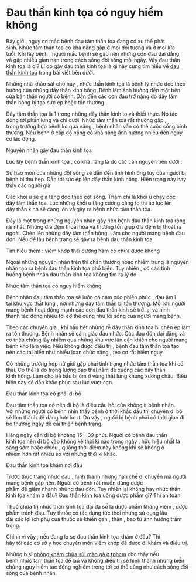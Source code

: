 # Đau thần kinh tọa có nguy hiểm không
<p>Bây giờ&nbsp;,&nbsp;nguy cơ&nbsp;mắc bệnh&nbsp;đau&nbsp;tâm thần&nbsp;tọa đang có&nbsp;xu thế&nbsp;phát sinh.&nbsp;Nhức&nbsp;tâm thần&nbsp;tọa&nbsp;có khả năng&nbsp;gặp ở mọi đối tượng và ở mọi&nbsp;lứa tuổi.&nbsp;Khi&nbsp;lây bệnh&nbsp;,&nbsp;người mắc bệnh&nbsp;sẽ gặp&nbsp;nên&nbsp;những&nbsp;cơn đau&nbsp;dai dẳng và&nbsp;gặp nhiều&nbsp;gian nan&nbsp;trong&nbsp;cách sống&nbsp;đời sống&nbsp;mỗi ngày. Vậy&nbsp;đau&nbsp;thần kinh&nbsp;tọa là gì?&nbsp;Lí do&nbsp;gây&nbsp;đau&nbsp;thần kinh&nbsp;tọa là gì hãy cùng&nbsp;tìm hiểu&nbsp;về&nbsp;<a href="http://phongkhamsuimaoga.com/tim-hieu-ve-benh-dau-than-kinh-toa-1446.html">đau thần kinh tọa</a>&nbsp;trong bài viết&nbsp;bên dưới.</p>

<p>Những&nbsp;nhà khảo sát&nbsp;cho hay&nbsp;,&nbsp;nhức&nbsp;thần kinh&nbsp;tọa là&nbsp;bệnh lý&nbsp;nhức&nbsp;dọc theo hướng của&nbsp;những&nbsp;dây&nbsp;thần kinh&nbsp;hông. Bệnh làm&nbsp;ảnh hưởng&nbsp;đến&nbsp;một&nbsp;bên của&nbsp;bản thân&nbsp;người có bệnh.&nbsp;Dẫn đến&nbsp;các&nbsp;cơn đau&nbsp;trở nặng&nbsp;do dây&nbsp;tâm thần&nbsp;hông bị&nbsp;tạo sức ép&nbsp;hoặc&nbsp;tổn thương.</p>

<p>Dây&nbsp;tâm thần&nbsp;tọa là&nbsp;1&nbsp;trong&nbsp;những&nbsp;dây&nbsp;thần kinh&nbsp;to&nbsp;và&nbsp;thiết thực. Nó&nbsp;tác động&nbsp;tới&nbsp;phần lưng và chi dưới.&nbsp;Nhức&nbsp;tâm thần&nbsp;tọa rất&nbsp;thường gặp&nbsp;, trong&nbsp;trường hợp&nbsp;bệnh ko quá nặng&nbsp;,&nbsp;bệnh nhân&nbsp;vẫn&nbsp;có thể&nbsp;cuộc sống&nbsp;bình thường. Nếu bệnh ở&nbsp;cấp độ&nbsp;nặng&nbsp;có khả năng&nbsp;ảnh hưởng&nbsp;nhiều&nbsp;đến&nbsp;nguy cơ&nbsp;lao động.</p>

<p>Nguyên nhân&nbsp;gây&nbsp;đau&nbsp;thần kinh&nbsp;tọa</p>

<p>Lúc&nbsp;lây bệnh&nbsp;thần kinh&nbsp;tọa ,&nbsp;có khả năng&nbsp;là do&nbsp;các&nbsp;căn nguyên&nbsp;bên dưới&nbsp;:</p>

<p>Sự hao mòn của&nbsp;những&nbsp;đốt sống sẽ&nbsp;dẫn đến&nbsp;tình hình&nbsp;ống tủy của&nbsp;người bị bệnh&nbsp;bị&nbsp;thu hẹp.&nbsp;Dẫn tới&nbsp;sức ép&nbsp;lên dây&nbsp;thần kinh&nbsp;hông.&nbsp;Hiện trạng&nbsp;này&nbsp;hay thấy&nbsp;các&nbsp;người già.</p>

<p>Các&nbsp;khối u sẽ&nbsp;gia tăng&nbsp;dọc theo cột sống.&nbsp;Thậm chí&nbsp;là khối u chạy dọc dây&nbsp;tâm thần&nbsp;tọa.&nbsp;Lúc&nbsp;những&nbsp;khối u&nbsp;tăng cường&nbsp;càng&nbsp;to&nbsp;thì&nbsp;áp lực&nbsp;lên dây&nbsp;thần kinh&nbsp;sẽ càng&nbsp;lớn&nbsp;và&nbsp;gây ra&nbsp;bệnh&nbsp;nhức&nbsp;tâm thần&nbsp;tọa.</p>

<p>Đây là&nbsp;một&nbsp;trong&nbsp;những&nbsp;nguyên nhân&nbsp;gây nên&nbsp;bệnh&nbsp;đau&nbsp;thần kinh&nbsp;tọa&nbsp;rộng rãi&nbsp;nhất.&nbsp;Những&nbsp;đĩa đệm thoái hóa và&nbsp;thương tổn&nbsp;giúp&nbsp;đĩa đệm bị thoát ra ngoài. Chèn lên&nbsp;những&nbsp;dây&nbsp;tâm thần&nbsp;hông.&nbsp;Làm cho&nbsp;người mang bệnh&nbsp;đau đớn. Nếu&nbsp;để lâu&nbsp;bệnh trạng&nbsp;sẽ&nbsp;gây ra&nbsp;bệnh&nbsp;đau&nbsp;thần kinh&nbsp;tọa.</p>

<p>Tìm hiểu thêm&nbsp;:&nbsp;<a href="http://phongkhamsuimaoga.com/nhung-dieu-can-biet-ve-benh-viem-khop-ham-thai-duong-1447.html">viêm khớp thái dương hàm có chữa được không</a></p>

<p>Ngoài&nbsp;những&nbsp;nguyên nhân&nbsp;trên thì chấn thương hoặc&nbsp;nhiễm trùng&nbsp;là&nbsp;nguyên nhân&nbsp;tạo ra&nbsp;bệnh&nbsp;đau&nbsp;thần kinh&nbsp;tọa&nbsp;phổ biến.&nbsp;Tuy nhiên&nbsp;, có&nbsp;các&nbsp;tình huống&nbsp;bệnh nhân&nbsp;đau&nbsp;thần kinh&nbsp;tọa không tìm ra&nbsp;lý do.</p>

<p>Nhức&nbsp;tâm thần&nbsp;tọa có&nbsp;nguy hiểm&nbsp;không</p>

<p>Bệnh nhân&nbsp;đau&nbsp;tâm thần&nbsp;tọa sẽ luôn có&nbsp;cảm xúc&nbsp;phiền phức&nbsp;,&nbsp;đau&nbsp;âm ĩ tại&nbsp;khu vực&nbsp;thắt lưng ,&nbsp;nơi&nbsp;những&nbsp;dây&nbsp;tâm thần&nbsp;bị&nbsp;tổn thương. Mỗi&nbsp;khi&nbsp;người mang bệnh&nbsp;hoạt động&nbsp;mạnh&nbsp;các&nbsp;cơn đau&nbsp;thần kinh&nbsp;sẽ&nbsp;trở lại&nbsp;và&nbsp;hình thành&nbsp;tác động&nbsp;nhiều&nbsp;tới&nbsp;cơ thể&nbsp;cũng như&nbsp;lối sống&nbsp;của&nbsp;người mang bệnh.</p>

<p>Theo&nbsp;các&nbsp;chuyên gia&nbsp;,&nbsp;khi&nbsp;hầu hết&nbsp;những&nbsp;rễ dây&nbsp;thần kinh&nbsp;tọa bị&nbsp;chèn ép&nbsp;làm ra&nbsp;tổn thương.&nbsp;Bệnh nhân&nbsp;sẽ&nbsp;cảm giác&nbsp;đau&nbsp;nhức.&nbsp;Các&nbsp;đau đớn&nbsp;dai dẳng và có&nbsp;triệu chứng&nbsp;lây nhiễm&nbsp;qua&nbsp;những&nbsp;khu vực&nbsp;lân cận&nbsp;khiến cho&nbsp;người mang bệnh&nbsp;khó&nbsp;làm việc. Nếu&nbsp;không được&nbsp;điều trị&nbsp;, bệnh&nbsp;đau&nbsp;tâm thần&nbsp;tọa&nbsp;tạo nên&nbsp;các&nbsp;tai biến&nbsp;như&nbsp;nhiễu loạn&nbsp;chức năng&nbsp;, teo cơ rất&nbsp;hiểm nguy.</p>

<p>Có&nbsp;những&nbsp;trường hợp&nbsp;nữ giới&nbsp;gặp&nbsp;phải&nbsp;tình trạng&nbsp;nhức&nbsp;tâm thần&nbsp;tọa&nbsp;khi&nbsp;có thai.&nbsp;Có thể&nbsp;là do&nbsp;trọng lượng&nbsp;bào thai&nbsp;nằm đè xuống&nbsp;các&nbsp;dây&nbsp;thần kinh&nbsp;hông.&nbsp;Làm cho&nbsp;bà bầu&nbsp;bị ốm&nbsp;ở&nbsp;vùng&nbsp;thắt lưng khung xương chậu.&nbsp;Biểu hiện&nbsp;này sẽ dần&nbsp;khắc phục&nbsp;sau&nbsp;lúc&nbsp;vượt cạn.</p>

<p>Đau&nbsp;thần kinh&nbsp;tọa có&nbsp;phải&nbsp;đi bộ</p>

<p>Đau&nbsp;tâm thần&nbsp;tọa có&nbsp;nên&nbsp;đi bộ là&nbsp;điều&nbsp;câu hỏi&nbsp;của&nbsp;không ít&nbsp;bệnh nhân. Với&nbsp;những&nbsp;người có bệnh&nbsp;nhìn thấy&nbsp;bệnh ở&nbsp;thời khắc&nbsp;đầu thì&nbsp;chuyện&nbsp;đi bộ sẽ&nbsp;làm thành&nbsp;dễ dàng&nbsp;hơn&nbsp;ko ít.&nbsp;Dù vậy&nbsp;,&nbsp;người bị bệnh&nbsp;phải&nbsp;có&nbsp;thời gian&nbsp;đi bộ&nbsp;thường ngày&nbsp;đễ&nbsp;cải thiện&nbsp;bệnh trạng.</p>

<p>Hàng ngày&nbsp;cần&nbsp;đi bộ&nbsp;khoảng&nbsp;15&nbsp;&ndash;&nbsp;39&nbsp;phút.&nbsp;Người có bệnh&nbsp;đau&nbsp;thần kinh&nbsp;tọa&nbsp;nên&nbsp;đi bộ vào&nbsp;không kể&nbsp;thời kì&nbsp;nào trong ngày ,&nbsp;hữu hiệu nhất&nbsp;là sáng sớm hoặc chiều , quãng&nbsp;thời điểm&nbsp;này không khí sẽ&nbsp;không ô nhiễm&nbsp;hơn&nbsp;rất nhiều&nbsp;so với&nbsp;những&nbsp;thời kì&nbsp;khác.</p>

<p>Đau&nbsp;thần kinh&nbsp;tọa khám&nbsp;nơi đâu</p>

<p>Trước&nbsp;thực trạng&nbsp;nhức&nbsp;đau&nbsp;,&nbsp;hình thành&nbsp;những&nbsp;hạn chế&nbsp;di chuyển&nbsp;mà&nbsp;người mang bệnh&nbsp;gặp&nbsp;nên.&nbsp;Người có bệnh&nbsp;rất muốn&nbsp;dùng&nbsp;dược phẩm&nbsp;để&nbsp;giảm&nbsp;nhanh&nbsp;những&nbsp;đau đớn.&nbsp;Tuy nhiên&nbsp;lại&nbsp;không hay&nbsp;nhức&nbsp;thần kinh&nbsp;tọa khám ở đâu?&nbsp;Đau&nbsp;thần kinh&nbsp;tọa uống&nbsp;dược phẩm&nbsp;gì? Thì&nbsp;an toàn.</p>

<p>Thuố&nbsp;chữa trị&nbsp;nhức&nbsp;thần kinh&nbsp;tọa&nbsp;đại đa số&nbsp;là&nbsp;dược phẩm&nbsp;kháng viêm&nbsp;,&nbsp;dược phẩm&nbsp;tránh&nbsp;đau. Tuy&nbsp;thuốc&nbsp;có&nbsp;tác dụng&nbsp;tức thời nhưng&nbsp;sử dụng&nbsp;lâu dài&nbsp;các&nbsp;lợi ích&nbsp;phụ của&nbsp;thuốc&nbsp;sẽ khiến gan , thận ,&nbsp;bao tử&nbsp;ảnh hưởng&nbsp;trầm trọng.</p>

<p>Chính&nbsp;vì vậy&nbsp;, nếu đang&nbsp;lo sợ&nbsp;đau&nbsp;thần kinh&nbsp;tọa khám ở đâu? Thì hãy&nbsp;tới&nbsp;các&nbsp;cơ sở&nbsp;y học&nbsp;chuyên môn&nbsp;viêm khớp&nbsp;để được&nbsp;đi khám&nbsp;và&nbsp;điều trị.</p>

<p>Những&nbsp;b.sĩ&nbsp;<a href="http://phongkhamsuimaoga.com">phòng khám chữa sùi mào gà ở tphcm</a>&nbsp;cho thấy&nbsp;nếu bệnh&nbsp;nhức&nbsp;tâm thần&nbsp;tọa&nbsp;để lâu&nbsp;và không&nbsp;điều trị&nbsp;sẽ&nbsp;hình thành&nbsp;những&nbsp;biến chứng&nbsp;nguy hiểm&nbsp;tác động&nbsp;nghiêm trọng&nbsp;tới&nbsp;cơ thể&nbsp;cũng như&nbsp;cách sống&nbsp;đời sống&nbsp;của&nbsp;bệnh nhân.</p>

<p>&nbsp;</p>
